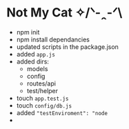 # Not My Cat ✧/ᐠ-ꞈ-ᐟ\

- npm init
- npm install dependancies
- updated scripts in the package.json
- added `app.js`
- added dirs: 
  - models
  - config
  - routes/api
  - test/helper
- touch `app.test.js`
- touch `config/db.js`
- added `"testEnviroment": "node`
- 